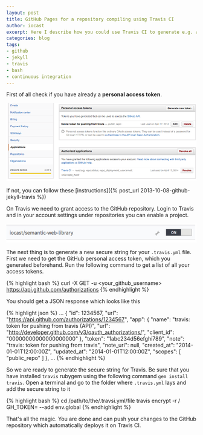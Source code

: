 ```yaml
---
layout: post
title: GitHub Pages for a repository compiling using Travis CI
author: iocast
excerpt: Here I describe how you could use Travis CI to generate e.g. a Sphinx documentation when you already have a GitHub token for Travsi CI and want to reuse it.
categories: blog
tags:
- github
- jekyll
- travis
- bash
- continuous integration
---
```


First of all check if you have already a **personal access token**.

![GitHub personal access tokens](/assets/images/github_personal_access_tokens.png "GitHub personal access tokens")

If not, you can follow these [instructions]({% post_url 2013-10-08-github-jekyll-travis %})


On Travis we need to grant access to the GitHub repository. Login to Travis and in your account settings under repositories you can enable a project.

![Travis grant access to GitHub repository](/assets/images/travis_grant_repository_access.png "Travis grant access to GitHub repository")

The next thing is to generate a new secure string for your `.travis.yml` file. First we need to get the GitHub personal access token, which you generated beforehand. Run the following command to get a list of all your access tokens.

{% highlight bash %}
curl -X GET -u <your_github_username> https://api.github.com/authorizations
{% endhighlight %}

You should get a JSON response which looks like this

{% highlight json %}
...
  {
    "id": 1234567,
    "url": "https://api.github.com/authorizations/1234567",
    "app": {
      "name": "travis: token for pushing from travis (API)",
      "url": "http://developer.github.com/v3/oauth_authorizations/",
      "client_id": "00000000000000000000"
    },
    "token": "1abc234d56efghi789",
    "note": "travis: token for pushing from travis",
    "note_url": null,
    "created_at": "2014-01-01T12:00:00Z",
    "updated_at": "2014-01-01T12:00:00Z",
    "scopes": [
      "public_repo"
    ]
  },
...
{% endhighlight %}

So we are ready to generate the secure string for Travis. Be sure that you have installed ```travis``` rubygem using the following command ```gem install travis```. Open a terminal and go to the folder where ```.travis.yml``` lays and add the secure string to it

{% highlight bash %}
cd /path/to/the/.travsi.yml/file
travis encrypt -r <user>/<repository> GH_TOKEN=<token> --add env.global
{% endhighlight %}

That's all the magic. You are done and can push your changes to the GitHub repository which automatically deploys it on Travis CI.


